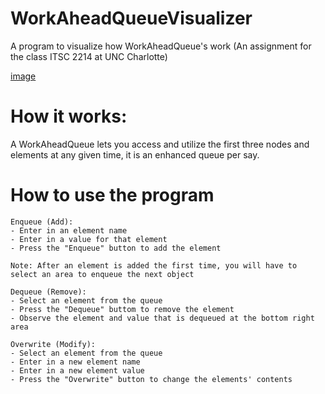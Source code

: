 # WorkAheadQueueVisualizer
A program to visualize how WorkAheadQueue's work (An assignment for the class ITSC 2214 at UNC Charlotte)

[image](./images/Visualizer.png)

# How it works:
A WorkAheadQueue lets you access and utilize the first three nodes and elements at any given time, it is an enhanced queue per say.

# How to use the program
```
Enqueue (Add):
- Enter in an element name
- Enter in a value for that element
- Press the "Enqueue" button to add the element

Note: After an element is added the first time, you will have to select an area to enqueue the next object
```
```
Dequeue (Remove):
- Select an element from the queue
- Press the "Dequeue" buttom to remove the element
- Observe the element and value that is dequeued at the bottom right area
```
```
Overwrite (Modify):
- Select an element from the queue
- Enter in a new element name
- Enter in a new element value
- Press the "Overwrite" button to change the elements' contents
```
